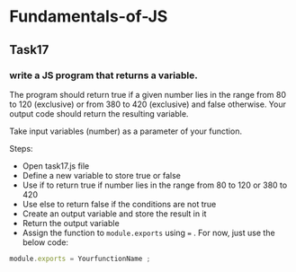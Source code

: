 # Fundamentals-of-JS
## Task17
### write a JS program that returns a variable.

The program should return true if a given number lies in the range from 80 to 120 (exclusive) or from 380 to 420 (exclusive) and false otherwise. Your output code should return the resulting variable.

Take input variables (number) as a parameter of your function.

Steps:

- Open task17.js file
- Define a new variable to store true or false
- Use if to return true if number lies in the range from 80 to 120 or 380 to 420
- Use else to return false if the conditions are not true
- Create an output variable and store the result in it
- Return the output variable
- Assign the function to `module.exports` using `=` . For now, just use the below code:

```js
module.exports = YourfunctionName ;
```
